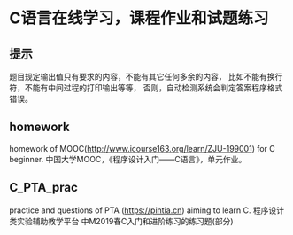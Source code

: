 # C语言在线学习，课程作业和试题练习

## 提示
题目规定输出值只有要求的内容，不能有其它任何多余的内容，
比如不能有换行符，不能有中间过程的打印输出等等，
否则，自动检测系统会判定答案程序格式错误。

## homework
homework of MOOC(http://www.icourse163.org/learn/ZJU-199001) for C beginner.
中国大学MOOC，《程序设计入门——C语言》，单元作业。


## C_PTA_prac
practice and questions of PTA (https://pintia.cn) aiming to learn C.
程序设计类实验辅助教学平台
中M2019春C入门和进阶练习的练习题(部分)

